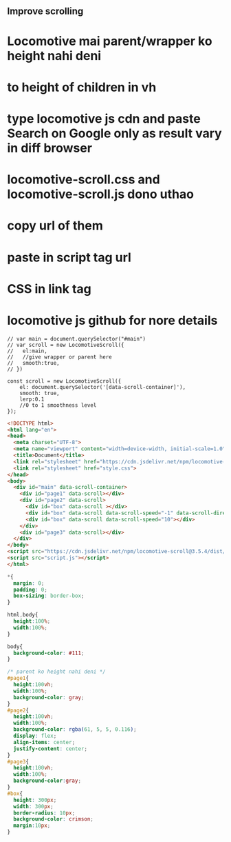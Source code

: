 ## Improve scrolling

# Locomotive mai parent/wrapper ko height nahi deni

# to height of children  in vh

# type locomotive js cdn and paste Search on Google only as result vary in diff browser

# locomotive-scroll.css and locomotive-scroll.js dono uthao

# copy url of them
# paste in script tag url
# CSS in link tag

# locomotive js github for nore details

``` Js
// var main = document.querySelector("#main")
// var scroll = new LocomotiveScroll({
//   el:main,
//   //give wrapper or parent here
//   smooth:true,
// }) 

const scroll = new LocomotiveScroll({
    el: document.querySelector('[data-scroll-container]'),
    smooth: true,
    lerp:0.1
    //0 to 1 smoothness level
});
```

``` HTML
<!DOCTYPE html>
<html lang="en">
<head>
  <meta charset="UTF-8">
  <meta name="viewport" content="width=device-width, initial-scale=1.0">
  <title>Document</title>
  <link rel="stylesheet" href="https://cdn.jsdelivr.net/npm/locomotive-scroll@3.5.4/dist/locomotive-scroll.css">
  <link rel="stylesheet" href="style.css">
</head>
<body>
  <div id="main" data-scroll-container>
    <div id="page1" data-scroll></div>
    <div id="page2" data-scroll>
      <div id="box" data-scroll ></div>
      <div id="box" data-scroll data-scroll-speed="-1" data-scroll-direction="horizontal"></div>
      <div id="box" data-scroll data-scroll-speed="10"></div>
    </div>
    <div id="page3" data-scroll></div>
  </div>
</body>
<script src="https://cdn.jsdelivr.net/npm/locomotive-scroll@3.5.4/dist/locomotive-scroll.js"></script>
<script src="script.js"></script>
</html>
```

``` CSS
*{
  margin: 0;
  padding: 0;
  box-sizing: border-box;
}

html,body{
  height:100%;
  width:100%;
}

body{
  background-color: #111;
}

/* parent ko height nahi deni */
#page1{
  height:100vh;
  width:100%;
  background-color: gray;
}
#page2{
  height:100vh;
  width:100%;
  background-color: rgba(61, 5, 5, 0.116);
  display: flex;
  align-items: center;
  justify-content: center;
}
#page3{
  height:100vh;
  width:100%;
  background-color:gray;
}
#box{
  height: 300px;
  width: 300px;
  border-radius: 10px;
  background-color: crimson;
  margin:10px;
}
```